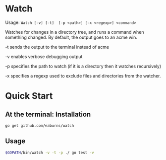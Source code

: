 Watch
=====

Usage: ``Watch [-v] [-t]  [-p <path>] [-x <regexp>] <command>``

Watches for changes in a directory tree, and runs a command when
something changed. By default, the output goes to an acme win.

-t sends the output to the terminal instead of acme

-v enables verbose debugging output

-p <path> specifies the path to watch (if it is a directory then it watches recursively)

-x <regexp> specifies a regexp used to exclude files and directories from the watcher.


Quick Start
============
At the terminal:
Installation
------------
```bash
go get github.com/eaburns/watch
```
Usage
-----
```bash
$GOPATH/bin/watch -v -t -p ./ go test -v
```

